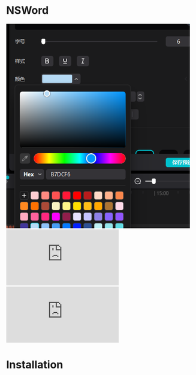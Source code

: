 # NSWord
![Image text](https://github.com/faded53222/NSWord/blob/main/figures/1.png)
![Image text](https://github.com/faded53222/NSWord/blob/main/figures/whole_structure.pdf)
![Image text](https://github.com/faded53222/NSWord/blob/main/figures/block_structure.pdf)
# Installation
